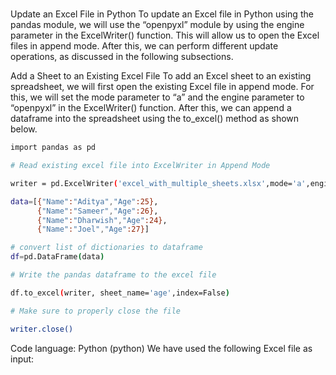 # **[](https://python.land/data-processing/process-excel-data-in-python-and-pandas#:~:text=Note%20that%20the%20append%20mode,to%20an%20empty%20Excel%20file.)**

Update an Excel File in Python
To update an Excel file in Python using the pandas module, we will use the “openpyxl” module by using the engine parameter in the ExcelWriter() function. This will allow us to open the Excel files in append mode. After this, we can perform different update operations, as discussed in the following subsections.

Add a Sheet to an Existing Excel File
To add an Excel sheet to an existing spreadsheet, we will first open the existing Excel file in append mode. For this, we will set the mode parameter to “a” and the engine parameter to “openpyxl” in the ExcelWriter() function. After this, we can append a dataframe into the spreadsheet using the to_excel() method as shown below.

```bash
import pandas as pd

# Read existing excel file into ExcelWriter in Append Mode

writer = pd.ExcelWriter('excel_with_multiple_sheets.xlsx',mode='a',engine="openpyxl")

data=[{"Name":"Aditya","Age":25},
      {"Name":"Sameer","Age":26},
      {"Name":"Dharwish","Age":24},
      {"Name":"Joel","Age":27}]

# convert list of dictionaries to dataframe
df=pd.DataFrame(data)

# Write the pandas dataframe to the excel file

df.to_excel(writer, sheet_name='age',index=False)

# Make sure to properly close the file

writer.close()
```

Code language: Python (python)
We have used the following Excel file as input:
